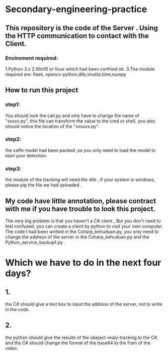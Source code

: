 # Secondary-engineering-practice
## This repository is the code of the Server . Using the HTTP communication to contact with the Client.

### Enviroment required:
1.Python 3.x
2.Win10 or linux which had been confired ok.
3.The module required are: flask, opencv-python,dlib,imutils,time,numpy
## How to run this project
### step1:
You should look the call.py and only have to change the name of "xxxxx.py", this file can transform the value to the cmd or shell, you also should notice the location of the "xxxxxx.py".  
### step2:
the caffe model had been packed ,so you only need to load the model to start your detection.
### step3:
the  module of the tracking  will need the dlib , if your system is windows, please pip the file we had uploaded . 

## My code  have little annotation, please contract with me if you have trouble to look this project.
 The very big problem is that you haven't a C# client , But you don't need to feel confused, you can create a client by python to visit your own computer. The code I had been writted in the Csharp_kehuduan.py, you only need to change the address of the server in the Csharp_kehuduan.py and the Python_service_backup1.py .
# Which we have to do in the next four days?
## 1. 
the C# should give a text box to input the address of the server, not to write in the code .
## 2. 
the python should give the results of the obeject-realy-tracking to the C#, and the C# should change the format of the base64 to the fram of the video. 

